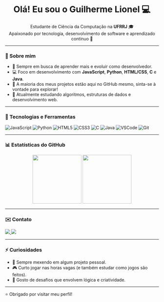 <h1 align="center">Olá! Eu sou o Guilherme Lionel 💻</h1>

<p align="center">
  Estudante de Ciência da Computação na <strong>UFRRJ</strong> 🎓 <br/>
  Apaixonado por tecnologia, desenvolvimento de software e aprendizado contínuo 🚀
</p>

---

### 🧠 Sobre mim

- 🎯 Sempre em busca de aprender mais e evoluir como desenvolvedor.
- 💻 Foco em desenvolvimento com **JavaScript**, **Python**, **HTML/CSS**, **C** e **Java**.
- 📁 A maioria dos meus projetos estão aqui no GitHub mesmo, sinta-se à vontade para explorar!
- 🌱 Atualmente estudando algoritmos, estruturas de dados e desenvolvimento web.

---

### 🚀 Tecnologias e Ferramentas

![JavaScript](https://img.shields.io/badge/-JavaScript-F7DF1E?logo=javascript&logoColor=black&style=flat)
![Python](https://img.shields.io/badge/-Python-3776AB?logo=python&logoColor=white&style=flat)
![HTML5](https://img.shields.io/badge/-HTML5-E34F26?logo=html5&logoColor=white&style=flat)
![CSS3](https://img.shields.io/badge/-CSS3-1572B6?logo=css3&logoColor=white&style=flat)
![C](https://img.shields.io/badge/-C-00599C?logo=c&logoColor=white&style=flat)
![Java](https://img.shields.io/badge/-Java-007396?logo=java&logoColor=white&style=flat)
![VSCode](https://img.shields.io/badge/-VSCode-007ACC?logo=visual-studio-code&logoColor=white&style=flat)
![Git](https://img.shields.io/badge/-Git-F05032?logo=git&logoColor=white&style=flat)

---

### 📊 Estatísticas do GitHub

<p align="center">
  <img height="160em" src="https://github-readme-stats.vercel.app/api?username=GuilhermeLionel&show_icons=true&theme=github_dark&include_all_commits=true&count_private=true"/>
  <img height="160em" src="https://github-readme-stats.vercel.app/api/top-langs/?username=GuilhermeLionel&layout=compact&langs_count=8&theme=github_dark"/>
</p>

---

### ✉️ Contato

<p align="left">
  <a href="mailto:4542.lionel@gmail.com" target="_blank">
    <img src="https://img.shields.io/badge/-Gmail-%23333?style=for-the-badge&logo=gmail&logoColor=white">
  </a>
  <a href="https://www.linkedin.com/in/guilherme-lionel/" target="_blank">
    <img src="https://img.shields.io/badge/-LinkedIn-%230077B5?style=for-the-badge&logo=linkedin&logoColor=white">
  </a>
</p>

---

### ⚡ Curiosidades

- 🔭 Sempre mexendo em algum projeto pessoal.
- 🎮 Curto jogar nas horas vagas (e também estudar como jogos são feitos).
- 🧩 Gosto de desafios que envolvem lógica e criatividade.

---

⭐ Obrigado por visitar meu perfil!

